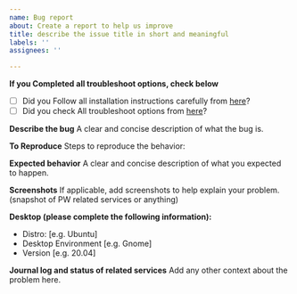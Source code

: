 ```yaml
---
name: Bug report
about: Create a report to help us improve
title: describe the issue title in short and meaningful
labels: ''
assignees: ''

---
```


**If you Completed all troubleshoot options, check below**     
- [ ]  Did you Follow all installation instructions carefully from [here](../wiki/#1-ppa-configuration)?
- [ ]  Did you check All troubleshoot options from [here](../wiki/Troubleshooting)?

**Describe the bug**
A clear and concise description of what the bug is.

**To Reproduce**
Steps to reproduce the behavior:


**Expected behavior**
A clear and concise description of what you expected to happen.

**Screenshots**
If applicable, add screenshots to help explain your problem.
(snapshot of PW related services or anything)

**Desktop (please complete the following information):**
 - Distro: [e.g. Ubuntu]
 - Desktop Environment [e.g. Gnome]
 - Version [e.g. 20.04]


**Journal log and status of related services**
Add any other context about the problem here.
